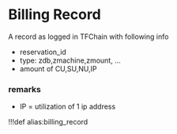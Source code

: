 # Billing Record

A record as logged in TFChain with following info

- reservation_id
- type: zdb,zmachine,zmount, ...
- amount of CU,SU,NU,IP


### remarks

- IP = utilization of 1 ip address

!!!def alias:billing_record